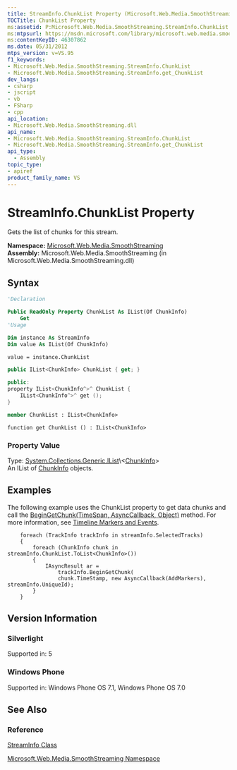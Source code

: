 ```yaml
---
title: StreamInfo.ChunkList Property (Microsoft.Web.Media.SmoothStreaming)
TOCTitle: ChunkList Property
ms:assetid: P:Microsoft.Web.Media.SmoothStreaming.StreamInfo.ChunkList
ms:mtpsurl: https://msdn.microsoft.com/library/microsoft.web.media.smoothstreaming.streaminfo.chunklist(v=VS.95)
ms:contentKeyID: 46307862
ms.date: 05/31/2012
mtps_version: v=VS.95
f1_keywords:
- Microsoft.Web.Media.SmoothStreaming.StreamInfo.ChunkList
- Microsoft.Web.Media.SmoothStreaming.StreamInfo.get_ChunkList
dev_langs:
- csharp
- jscript
- vb
- FSharp
- cpp
api_location:
- Microsoft.Web.Media.SmoothStreaming.dll
api_name:
- Microsoft.Web.Media.SmoothStreaming.StreamInfo.ChunkList
- Microsoft.Web.Media.SmoothStreaming.StreamInfo.get_ChunkList
api_type:
  - Assembly
topic_type:
- apiref
product_family_name: VS
---
```


# StreamInfo.ChunkList Property

Gets the list of chunks for this stream.

**Namespace:**  [Microsoft.Web.Media.SmoothStreaming](microsoft-web-media-smoothstreaming-namespace_1.md)  
**Assembly:**  Microsoft.Web.Media.SmoothStreaming (in Microsoft.Web.Media.SmoothStreaming.dll)

## Syntax

```vb
'Declaration

Public ReadOnly Property ChunkList As IList(Of ChunkInfo)
    Get
'Usage

Dim instance As StreamInfo
Dim value As IList(Of ChunkInfo)

value = instance.ChunkList
```

```csharp
public IList<ChunkInfo> ChunkList { get; }
```

```cpp
public:
property IList<ChunkInfo^>^ ChunkList {
    IList<ChunkInfo^>^ get ();
}
```

``` fsharp
member ChunkList : IList<ChunkInfo>
```

```jscript
function get ChunkList () : IList<ChunkInfo>
```

### Property Value

Type: [System.Collections.Generic.IList](https://msdn.microsoft.com/library/5y536ey6\(v=vs.95\))\<[ChunkInfo](chunkinfo-class-microsoft-web-media-smoothstreaming_1.md)\>  
An IList of [ChunkInfo](chunkinfo-class-microsoft-web-media-smoothstreaming_1.md) objects.

## Examples

The following example uses the ChunkList property to get data chunks and call the [BeginGetChunk(TimeSpan, AsyncCallback, Object)](trackinfo-begingetchunk-method-microsoft-web-media-smoothstreaming_1.md) method. For more information, see [Timeline Markers and Events](timeline-markers-and-events.md).

```
    foreach (TrackInfo trackInfo in streamInfo.SelectedTracks)
    {
        foreach (ChunkInfo chunk in streamInfo.ChunkList.ToList<ChunkInfo>())
        {
            IAsyncResult ar =
                trackInfo.BeginGetChunk(
                chunk.TimeStamp, new AsyncCallback(AddMarkers), streamInfo.UniqueId);
        }
    }
```

## Version Information

### Silverlight

Supported in: 5  

### Windows Phone

Supported in: Windows Phone OS 7.1, Windows Phone OS 7.0  

## See Also

### Reference

[StreamInfo Class](streaminfo-class-microsoft-web-media-smoothstreaming_1.md)

[Microsoft.Web.Media.SmoothStreaming Namespace](microsoft-web-media-smoothstreaming-namespace_1.md)
